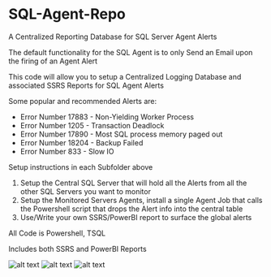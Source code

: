 # SQL-Agent-Repo
A Centralized Reporting Database for SQL Server Agent Alerts

The default functionality for the SQL Agent is to only Send an Email upon the firing of an Agent Alert

This code will allow you to setup a Centralized Logging Database and associated SSRS Reports for SQL Agent Alerts

Some popular and recommended Alerts are:

* Error Number 17883 - Non-Yielding Worker Process
* Error Number 1205 - Transaction Deadlock
* Error Number 17890 - Most SQL process memory paged out
* Error Number 18204 - Backup Failed
* Error Number 833 - Slow IO

Setup instructions in each Subfolder above
1) Setup the Central SQL Server that will hold all the Alerts from all the other SQL Servers you want to monitor
2) Setup the Monitored Servers Agents, install a single Agent Job that calls the Powershell script that drops the Alert info into the central table
3) Use/Write your own SSRS/PowerBI report to surface the global alerts

All Code is Powershell, TSQL

Includes both SSRS and PowerBI Reports

![alt text](https://raw.githubusercontent.com/gwalkey/SQL-Agent-Repo/master/PowerBI.jpg)
![alt text](https://raw.githubusercontent.com/gwalkey/SQL-Agent-Repo/master/Summary.jpg)
![alt text](https://raw.githubusercontent.com/gwalkey/SQL-Agent-Repo/master/Details.jpg)
